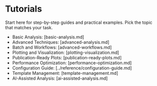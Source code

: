 # Tutorials

Start here for step-by-step guides and practical examples. Pick the topic that matches your task.

- Basic Analysis: [basic-analysis.md]
- Advanced Techniques: [advanced-analysis.md]
- Batch and Workflows: [advanced-workflows.md]
- Plotting and Visualization: [plotting-visualization.md]
- Publication-Ready Plots: [publication-ready-plots.md]
- Performance Optimization: [performance-optimization.md]
- Configuration Guide: [../reference/configuration-guide.md]
- Template Management: [template-management.md]
- AI-Assisted Analysis: [ai-assisted-analysis.md]

